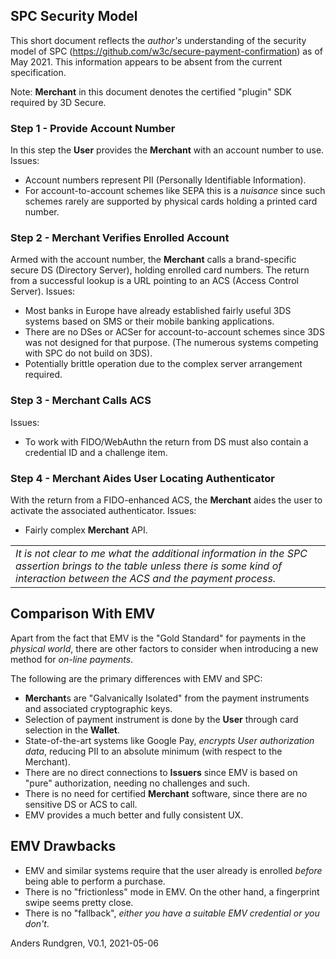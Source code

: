 ## SPC Security Model
This short document reflects the *author's* understanding
of the security model of SPC (https://github.com/w3c/secure-payment-confirmation)
as of May 2021.  This information appears to be absent from the
current specification.

Note: **Merchant** in this document denotes the certified "plugin"
SDK required by 3D Secure.

### Step 1 - Provide Account Number
In this step the **User** provides the **Merchant** with an account number to use.
Issues:
- Account numbers represent PII (Personally Identifiable Information).
- For account-to-account schemes like SEPA this is a *nuisance* since such schemes
rarely are supported by physical cards holding a printed card number.

### Step 2 - Merchant Verifies Enrolled Account
Armed with the account number, the **Merchant** calls a brand-specific
secure DS (Directory Server), holding enrolled card numbers.
The return from a successful lookup is a URL
pointing to an ACS (Access Control Server).
Issues:
- Most banks in Europe have already established fairly useful 3DS
systems based on SMS or their mobile banking applications. 
- There are no DSes or ACSer for account-to-account schemes since 3DS
was not designed for that purpose.  (The numerous systems competing
with SPC do not build on 3DS).
- Potentially brittle operation due to the complex server arrangement required.

### Step 3 - Merchant Calls ACS
Issues:
- To work with FIDO/WebAuthn the return from DS must also contain a credential ID
and a challenge item.

### Step 4 - Merchant Aides User Locating Authenticator
With the return from a FIDO-enhanced ACS, the **Merchant** aides the
user to activate the associated authenticator.
Issues:
- Fairly complex **Merchant** API.

<table><tr><td><i>It is not clear to me what the additional information in
the SPC assertion brings to the table unless there is some kind
 of interaction between the ACS and the payment process.</i></td></tr></table>

## Comparison With EMV
Apart from the fact that EMV is the "Gold Standard" for payments
in the *physical world*, there are other factors to consider
when introducing a new method for *on-line payments*.

The following are the primary differences with EMV
and SPC:
- **Merchant**s are "Galvanically Isolated" from the
payment instruments and associated cryptographic keys.
- Selection of payment instrument is done by the **User**
through card selection in the **Wallet**.
- State-of-the-art systems like Google Pay,
*encrypts User authorization data*, reducing PII to an absolute
minimum (with respect to the Merchant).
- There are no direct connections to **Issuers** since
EMV is based on "pure" authorization, needing no
challenges and such.
- There is no need for certified **Merchant** software, since there
are no sensitive DS or ACS to call.
- EMV provides a much better and fully consistent UX.

## EMV Drawbacks
- EMV and similar systems require that the
user already is enrolled *before* being able to perform
a purchase.
- There is no "frictionless" mode in EMV.  On the other hand,
 a fingerprint swipe seems pretty close.
- There is no "fallback", *either you have a suitable EMV credential or you don't*.


Anders Rundgren, V0.1, 2021-05-06


